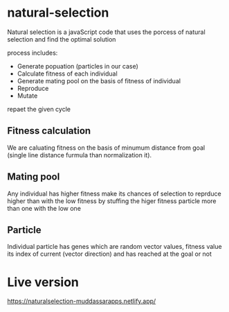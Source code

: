 # natural-selection
<p>
  Natural selection is a javaScript code that uses the porcess of natural selection and find the optimal solution
</p>
process includes:
<ul>
  <li>Generate popuation (particles in our case)</li>
  <li>Calculate fitness of each individual</li>
  <li>Generate mating pool on the basis of fitness of individual</li>
  <li>Reproduce</li>
  <li>Mutate</li>
</ul>
repaet the given cycle
<h2>Fitness calculation</h2>
We are caluating fitness on the basis of minumum distance from goal (single line distance furmula than normalization it).
<h2>Mating pool</h2>
Any individual has higher fitness make its chances of selection to reprduce higher than with the low fitness by stuffing the higer fitness particle more than one with the low one
<h2>Particle</h2>
Individual particle has genes which are random vector values, fitness value its index of current (vector direction) and has reached at the goal or not

# Live version
https://naturalselection-muddassarapps.netlify.app/
